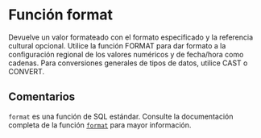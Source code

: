 ﻿---
Autogenerated: true
---

# Función  format

Devuelve un valor formateado con el formato especificado y la referencia cultural opcional. Utilice la función FORMAT para dar formato a la configuración regional de los valores numéricos y de fecha/hora como cadenas. Para conversiones generales de tipos de datos, utilice CAST o CONVERT.

## Comentarios 

`format` es una función de SQL estándar. Consulte la documentación completa de la función [`format`](https://learn.microsoft.com/es-es/sql/t-sql/functions/format-transact-sql) para mayor información.

